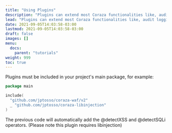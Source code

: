 ```yaml
---
title: "Using Plugins"
description: "Plugins can extend most Coraza functionalities like, audit logging, geo ip, operators, actions, transformations and body processors."
lead: "Plugins can extend most Coraza functionalities like, audit logging, geo ip, operators, actions, transformations and body processors."
date: 2021-09-05T14:03:58-03:00
lastmod: 2021-09-05T14:03:58-03:00
draft: false
images: []
menu: 
  docs:
    parent: "tutorials"
weight: 999
toc: true
---
```


Plugins must be included in your project's main package, for example:

```go
package main

include(
  "github.com/jptosso/coraza-waf/v2"
  _ "github.com/jptosso/coraza-libinjection"
)
```

The previous code will automatically add the @detectXSS and @detectSQLi operators. (Please note this plugin requires libinjection)